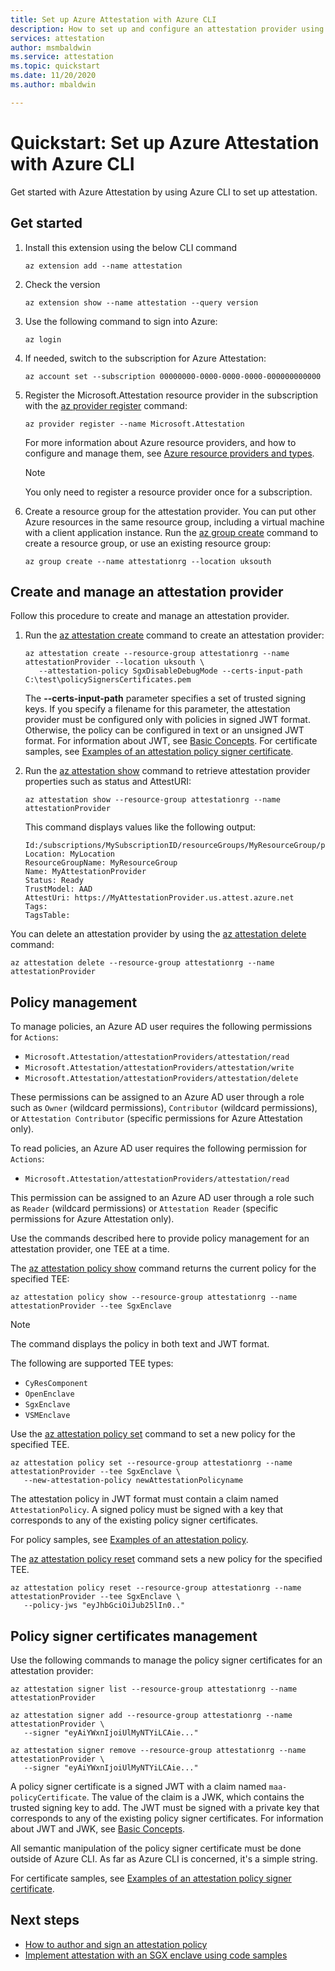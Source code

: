 ```yaml
---
title: Set up Azure Attestation with Azure CLI
description: How to set up and configure an attestation provider using Azure CLI.
services: attestation
author: msmbaldwin
ms.service: attestation
ms.topic: quickstart
ms.date: 11/20/2020
ms.author: mbaldwin

---
```

# Quickstart: Set up Azure Attestation with Azure CLI

Get started with Azure Attestation by using Azure CLI to set up attestation.

## Get started

1. Install this extension using the below CLI command

   ```azurecli
   az extension add --name attestation
   ```
   
1. Check the version

   ```azurecli
   az extension show --name attestation --query version
   ```

1. Use the following command to sign into Azure:

   ```azurecli
   az login
   ```

1. If needed, switch to the subscription for Azure Attestation:

   ```azurecli
   az account set --subscription 00000000-0000-0000-0000-000000000000
   ```

1. Register the Microsoft.Attestation resource provider in the subscription with the [az provider register](/cli/azure/provider#az_provider_register) command:

   ```azurecli
   az provider register --name Microsoft.Attestation
   ```

   For more information about Azure resource providers, and how to configure and manage them, see [Azure resource providers and types](../azure-resource-manager/management/resource-providers-and-types.md).

   > [!NOTE]
   > You only need to register a resource provider once for a subscription.

1. Create a resource group for the attestation provider. You can put other Azure resources in the same resource group, including a virtual machine with a client application instance. Run the [az group create](/cli/azure/group#az_group_create) command to create a resource group, or use an existing resource group:

   ```azurecli
   az group create --name attestationrg --location uksouth
   ```

## Create and manage an attestation provider

Follow this procedure to create and manage an attestation provider.

1. Run the [az attestation create](/cli/azure/ext/attestation/attestation#ext_attestation_az_attestation_create) command to create an attestation provider:

   ```azurecli
   az attestation create --resource-group attestationrg --name attestationProvider --location uksouth \
      --attestation-policy SgxDisableDebugMode --certs-input-path C:\test\policySignersCertificates.pem
   ```

   The **--certs-input-path** parameter specifies a set of trusted signing keys. If you specify a filename for this parameter, the attestation provider must be configured only with policies in signed JWT format. Otherwise, the policy can be configured in text or an unsigned JWT format. For information about JWT, see [Basic Concepts](basic-concepts.md). For certificate samples, see [Examples of an attestation policy signer certificate](policy-signer-examples.md).

1. Run the [az attestation show](/cli/azure/ext/attestation/attestation#ext_attestation_az_attestation_show) command to retrieve attestation provider properties such as status and AttestURI:

   ```azurecli
   az attestation show --resource-group attestationrg --name attestationProvider
   ```

   This command displays values like the following output:

   ```output
   Id:/subscriptions/MySubscriptionID/resourceGroups/MyResourceGroup/providers/Microsoft.Attestation/attestationProviders/MyAttestationProvider
   Location: MyLocation
   ResourceGroupName: MyResourceGroup
   Name: MyAttestationProvider
   Status: Ready
   TrustModel: AAD
   AttestUri: https://MyAttestationProvider.us.attest.azure.net
   Tags:
   TagsTable:
   ```

You can delete an attestation provider by using the [az attestation delete](/cli/azure/ext/attestation/attestation#ext_attestation_az_attestation_delete) command:

```azurecli
az attestation delete --resource-group attestationrg --name attestationProvider
```

## Policy management

To manage policies, an Azure AD user requires the following permissions for `Actions`:

- `Microsoft.Attestation/attestationProviders/attestation/read`
- `Microsoft.Attestation/attestationProviders/attestation/write`
- `Microsoft.Attestation/attestationProviders/attestation/delete`

These permissions can be assigned to an Azure AD user through a role such as `Owner` (wildcard permissions), `Contributor` (wildcard permissions), or `Attestation Contributor` (specific permissions for Azure Attestation only).  

To read policies, an Azure AD user requires the following permission for `Actions`:

- `Microsoft.Attestation/attestationProviders/attestation/read`

This permission can be assigned to an Azure AD user through a role such as `Reader` (wildcard permissions) or `Attestation Reader` (specific permissions for Azure Attestation only).

Use the commands described here to provide policy management for an attestation provider, one TEE at a time.

The [az attestation policy show](/cli/azure/ext/attestation/attestation/policy#ext_attestation_az_attestation_policy_show) command returns the current policy for the specified TEE:

```azurecli
az attestation policy show --resource-group attestationrg --name attestationProvider --tee SgxEnclave
```

> [!NOTE]
> The command displays the policy in both text and JWT format.

The following are supported TEE types:

- `CyResComponent`
- `OpenEnclave`
- `SgxEnclave`
- `VSMEnclave`

Use the [az attestation policy set](/cli/azure/ext/attestation/attestation/policy#ext_attestation_az_attestation_policy_set) command to set a new policy for the specified TEE.

```azurecli
az attestation policy set --resource-group attestationrg --name attestationProvider --tee SgxEnclave \
   --new-attestation-policy newAttestationPolicyname
```

The attestation policy in JWT format must contain a claim named `AttestationPolicy`. A signed policy must be signed with a key that corresponds to any of the existing policy signer certificates.

For policy samples, see [Examples of an attestation policy](policy-examples.md).

The [az attestation policy reset](/cli/azure/ext/attestation/attestation/policy#ext_attestation_az_attestation_policy_reset) command sets a new policy for the specified TEE.

```azurecli
az attestation policy reset --resource-group attestationrg --name attestationProvider --tee SgxEnclave \
   --policy-jws "eyJhbGciOiJub25lIn0.."
```

## Policy signer certificates management

Use the following commands to manage the policy signer certificates for an attestation provider:

```azurecli
az attestation signer list --resource-group attestationrg --name attestationProvider

az attestation signer add --resource-group attestationrg --name attestationProvider \
   --signer "eyAiYWxnIjoiUlMyNTYiLCAie..."

az attestation signer remove --resource-group attestationrg --name attestationProvider \
   --signer "eyAiYWxnIjoiUlMyNTYiLCAie..."
```

A policy signer certificate is a signed JWT with a claim named `maa-policyCertificate`. The value of the claim is a JWK, which contains the trusted signing key to add. The JWT must be signed with a private key that corresponds to any of the existing policy signer certificates. For information about JWT and JWK, see [Basic Concepts](basic-concepts.md).

All semantic manipulation of the policy signer certificate must be done outside of Azure CLI. As far as Azure CLI is concerned, it's a simple string.

For certificate samples, see [Examples of an attestation policy signer certificate](policy-signer-examples.md).

## Next steps

- [How to author and sign an attestation policy](author-sign-policy.md)
- [Implement attestation with an SGX enclave using code samples](/samples/browse/?expanded=azure&terms=attestation)
